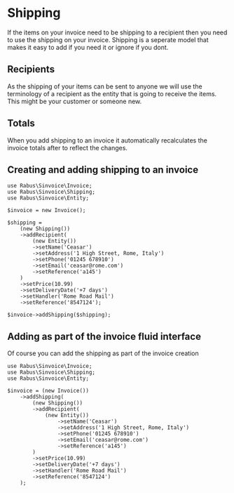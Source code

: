 # Shipping

If the items on your invoice need to be shipping to a recipient then you need to use the shipping on your invoice. Shipping is a seperate model that makes it easy to add if you need it or ignore if you dont.

## Recipients
As the shipping of your items can be sent to anyone we will use the terminology of a recipient as the entity that is going to receive the items. This might be your customer or someone new.

## Totals
When you add shipping to an invoice it automatically recalculates the invoice totals after to reflect the changes.

## Creating and adding shipping to an invoice
```
use Rabus\Sinvoice\Invoice;
use Rabus\Sinvoice\Shipping;
use Rabus\Sinvoice\Entity;

$invoice = new Invoice();

$shipping = 
    (new Shipping())
    ->addRecipient(
        (new Entity())
        ->setName('Ceasar')
        ->setAddress('1 High Street, Rome, Italy')
        ->setPhone('01245 678910')
        ->setEmail('ceasar@rome.com')
        ->setReference('a145')
    )
    ->setPrice(10.99)
    ->setDeliveryDate('+7 days')
    ->setHandler('Rome Road Mail')
    ->setReference('8547124');

$invoice->addShipping($shipping);
```

## Adding as part of the invoice fluid interface
Of course you can add the shipping as part of the invoice creation
```
use Rabus\Sinvoice\Invoice;
use Rabus\Sinvoice\Shipping;
use Rabus\Sinvoice\Entity;

$invoice = (new Invoice())
    ->addShipping(
        (new Shipping())
        ->addRecipient(
            (new Entity())
                ->setName('Ceasar')
                ->setAddress('1 High Street, Rome, Italy')
                ->setPhone('01245 678910')
                ->setEmail('ceasar@rome.com')
                ->setReference('a145')
        )
        ->setPrice(10.99)
        ->setDeliveryDate('+7 days')
        ->setHandler('Rome Road Mail')
        ->setReference('8547124')
    );
```